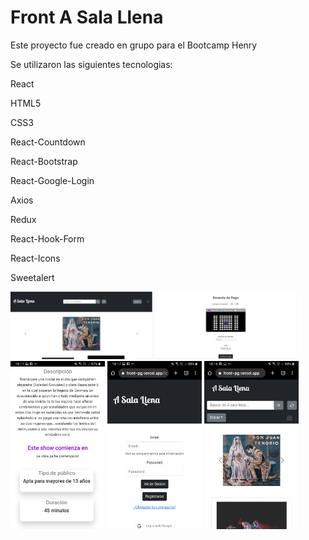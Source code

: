 # Front A Sala Llena

<p>Este proyecto fue creado en grupo para el Bootcamp Henry</p>
<p>Se utilizaron las siguientes tecnologias:</p>
<p>React</p>
<p>HTML5</p>
<p>CSS3</p>
<p>React-Countdown</p>
<p>React-Bootstrap</p>
<p>React-Google-Login</p>
<p>Axios</p>
<p>Redux</p>
<p>React-Hook-Form</p>
<p>React-Icons</p>
<p>Sweetalert</p>

<p>
<img width="45%" src = './img/Screenshot_1.jpg' alt='img1'>
<img width="45%" src = './img/Screenshot_9.jpg' alt='img2'>
<br>
<img width="30%" src = './img/3.jpeg' alt='img3'>
<img width="30%" src = './img/2.jpeg' alt='img4'>
<img width="30%" src = './img/1.jpeg' alt='img5'>
</p>

